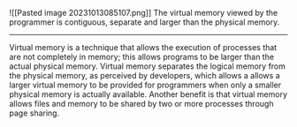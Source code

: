 ![[Pasted image 20231013085107.png]]
The virtual memory viewed by the programmer is contiguous, separate and larger than the physical memory.
***
Virtual memory is a technique that allows the execution of processes that are not completely in memory; this allows programs to be larger than the actual physical memory.
Virtual memory separates the logical memory from the physical memory, as perceived by developers, which allows a allows a larger virtual memory to be provided for programmers when only a smaller
physical memory is actually available.
Another benefit is that virtual memory allows files and memory to be shared by two or more processes through page sharing.
